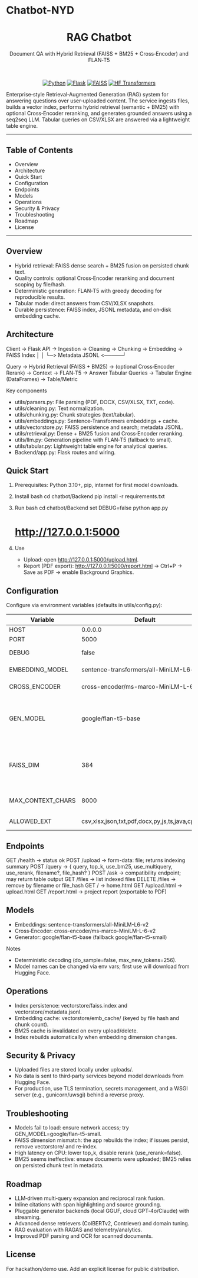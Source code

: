 # Chatbot-NYD
<div align="center">

# RAG Chatbot

Document QA with Hybrid Retrieval (FAISS + BM25 + Cross‑Encoder) and FLAN‑T5

<br />

[![Python](https://img.shields.io/badge/Python-3.10%2B-blue.svg)](https://www.python.org/)
[![Flask](https://img.shields.io/badge/Flask-3.x-000.svg)](https://flask.palletsprojects.com/)
[![FAISS](https://img.shields.io/badge/FAISS-IP-green.svg)](https://github.com/facebookresearch/faiss)
[![HF Transformers](https://img.shields.io/badge/Transformers-4.x-ff69b4.svg)](https://huggingface.co/transformers)

</div>

Enterprise‑style Retrieval‑Augmented Generation (RAG) system for answering questions over user‑uploaded content. The service ingests files, builds a vector index, performs hybrid retrieval (semantic + BM25) with optional Cross‑Encoder reranking, and generates grounded answers using a seq2seq LLM. Tabular queries on CSV/XLSX are answered via a lightweight table engine.

---

## Table of Contents
- Overview
- Architecture
- Quick Start
- Configuration
- Endpoints
- Models
- Operations
- Security & Privacy
- Troubleshooting
- Roadmap
- License

---

## Overview
- Hybrid retrieval: FAISS dense search + BM25 fusion on persisted chunk text.
- Quality controls: optional Cross‑Encoder reranking and document scoping by file/hash.
- Deterministic generation: FLAN‑T5 with greedy decoding for reproducible results.
- Tabular mode: direct answers from CSV/XLSX snapshots.
- Durable persistence: FAISS index, JSONL metadata, and on‑disk embedding cache.

## Architecture

Client → Flask API → Ingestion → Cleaning → Chunking → Embedding → FAISS Index
                                              │                        │
                                              └─> Metadata JSONL <─────┘

Query → Hybrid Retrieval (FAISS + BM25) → (optional Cross‑Encoder Rerank) → Context → FLAN‑T5 → Answer
Tabular Queries → Tabular Engine (DataFrames) → Table/Metric


Key components
- utils/parsers.py: File parsing (PDF, DOCX, CSV/XLSX, TXT, code).
- utils/cleaning.py: Text normalization.
- utils/chunking.py: Chunk strategies (text/tabular).
- utils/embeddings.py: Sentence‑Transformers embeddings + cache.
- utils/vectorstore.py: FAISS persistence and search; metadata JSONL.
- utils/retrieval.py: Dense + BM25 fusion and Cross‑Encoder reranking.
- utils/llm.py: Generation pipeline with FLAN‑T5 (fallback to small).
- utils/tabular.py: Lightweight table engine for analytical queries.
- Backend/app.py: Flask routes and wiring.

## Quick Start
1. Prerequisites: Python 3.10+, pip, internet for first model downloads.
2. Install
   bash
   cd chatbot/Backend
   pip install -r requirements.txt
   
3. Run
   bash
   cd chatbot/Backend
   set DEBUG=false
   python app.py
   # http://127.0.0.1:5000
   
4. Use
   - Upload: open http://127.0.0.1:5000/upload.html.
   - Report (PDF export): http://127.0.0.1:5000/report.html → Ctrl+P → Save as PDF → enable Background Graphics.

## Configuration
Configure via environment variables (defaults in utils/config.py):

| Variable | Default | Description |
|---|---|---|
| HOST | 0.0.0.0 | Server host |
| PORT | 5000 | Server port |
| DEBUG | false | Flask debug mode |
| EMBEDDING_MODEL | sentence-transformers/all-MiniLM-L6-v2 | Embedding model name |
| CROSS_ENCODER | cross-encoder/ms-marco-MiniLM-L-6-v2 | Reranker model |
| GEN_MODEL | google/flan-t5-base | Generator model (fallback to flan-t5-small if load fails) |
| FAISS_DIM | 384 | Expected embedding dimension (auto‑rebuild on mismatch) |
| MAX_CONTEXT_CHARS | 8000 | Context length cap for prompts |
| ALLOWED_EXT | csv,xlsx,json,txt,pdf,docx,py,js,ts,java,cpp,md | Upload whitelist |

## Endpoints

GET  /health            → status ok
POST /upload            → form-data: file; returns indexing summary
POST /query             → { query, top_k, use_bm25, use_multiquery, use_rerank, filename?, file_hash? }
POST /ask               → compatibility endpoint; may return table output
GET  /files             → list indexed files
DELETE /files           → remove by filename or file_hash
GET  /                  → home.html
GET  /upload.html       → upload.html
GET  /report.html       → project report (exportable to PDF)


## Models
- Embeddings: sentence-transformers/all-MiniLM-L6-v2
- Cross‑Encoder: cross-encoder/ms-marco-MiniLM-L-6-v2
- Generator: google/flan-t5-base (fallback google/flan-t5-small)

Notes
- Deterministic decoding (do_sample=false, max_new_tokens=256).
- Model names can be changed via env vars; first use will download from Hugging Face.

## Operations
- Index persistence: vectorstore/faiss.index and vectorstore/metadata.jsonl.
- Embedding cache: vectorstore/emb_cache/ (keyed by file hash and chunk count).
- BM25 cache is invalidated on every upload/delete.
- Index rebuilds automatically when embedding dimension changes.

## Security & Privacy
- Uploaded files are stored locally under uploads/.
- No data is sent to third‑party services beyond model downloads from Hugging Face.
- For production, use TLS termination, secrets management, and a WSGI server (e.g., gunicorn/uwsgi) behind a reverse proxy.

## Troubleshooting
- Models fail to load: ensure network access; try GEN_MODEL=google/flan-t5-small.
- FAISS dimension mismatch: the app rebuilds the index; if issues persist, remove vectorstore/ and re‑index.
- High latency on CPU: lower top_k, disable rerank (use_rerank=false).
- BM25 seems ineffective: ensure documents were uploaded; BM25 relies on persisted chunk text in metadata.

## Roadmap
- LLM‑driven multi‑query expansion and reciprocal rank fusion.
- Inline citations with span highlighting and source grounding.
- Pluggable generator backends (local GGUF, cloud GPT‑4o/Claude) with streaming.
- Advanced dense retrievers (ColBERTv2, Contriever) and domain tuning.
- RAG evaluation with RAGAS and telemetry/analytics.
- Improved PDF parsing and OCR for scanned documents.

## License
For hackathon/demo use. Add an explicit license for public distribution.
